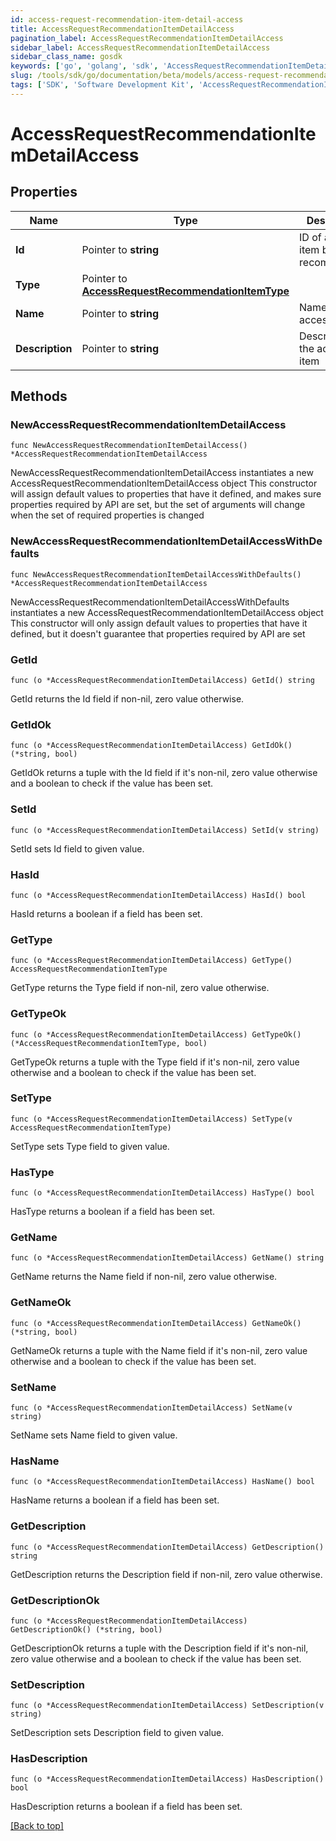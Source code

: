 ```yaml
---
id: access-request-recommendation-item-detail-access
title: AccessRequestRecommendationItemDetailAccess
pagination_label: AccessRequestRecommendationItemDetailAccess
sidebar_label: AccessRequestRecommendationItemDetailAccess
sidebar_class_name: gosdk
keywords: ['go', 'golang', 'sdk', 'AccessRequestRecommendationItemDetailAccess'] 
slug: /tools/sdk/go/documentation/beta/models/access-request-recommendation-item-detail-access
tags: ['SDK', 'Software Development Kit', 'AccessRequestRecommendationItemDetailAccess']
---
```


# AccessRequestRecommendationItemDetailAccess

## Properties

Name | Type | Description | Notes
------------ | ------------- | ------------- | -------------
**Id** | Pointer to **string** | ID of access item being recommended. | [optional] 
**Type** | Pointer to [**AccessRequestRecommendationItemType**](AccessRequestRecommendationItemType) |  | [optional] 
**Name** | Pointer to **string** | Name of the access item | [optional] 
**Description** | Pointer to **string** | Description of the access item | [optional] 

## Methods

### NewAccessRequestRecommendationItemDetailAccess

`func NewAccessRequestRecommendationItemDetailAccess() *AccessRequestRecommendationItemDetailAccess`

NewAccessRequestRecommendationItemDetailAccess instantiates a new AccessRequestRecommendationItemDetailAccess object
This constructor will assign default values to properties that have it defined,
and makes sure properties required by API are set, but the set of arguments
will change when the set of required properties is changed

### NewAccessRequestRecommendationItemDetailAccessWithDefaults

`func NewAccessRequestRecommendationItemDetailAccessWithDefaults() *AccessRequestRecommendationItemDetailAccess`

NewAccessRequestRecommendationItemDetailAccessWithDefaults instantiates a new AccessRequestRecommendationItemDetailAccess object
This constructor will only assign default values to properties that have it defined,
but it doesn't guarantee that properties required by API are set

### GetId

`func (o *AccessRequestRecommendationItemDetailAccess) GetId() string`

GetId returns the Id field if non-nil, zero value otherwise.

### GetIdOk

`func (o *AccessRequestRecommendationItemDetailAccess) GetIdOk() (*string, bool)`

GetIdOk returns a tuple with the Id field if it's non-nil, zero value otherwise
and a boolean to check if the value has been set.

### SetId

`func (o *AccessRequestRecommendationItemDetailAccess) SetId(v string)`

SetId sets Id field to given value.

### HasId

`func (o *AccessRequestRecommendationItemDetailAccess) HasId() bool`

HasId returns a boolean if a field has been set.

### GetType

`func (o *AccessRequestRecommendationItemDetailAccess) GetType() AccessRequestRecommendationItemType`

GetType returns the Type field if non-nil, zero value otherwise.

### GetTypeOk

`func (o *AccessRequestRecommendationItemDetailAccess) GetTypeOk() (*AccessRequestRecommendationItemType, bool)`

GetTypeOk returns a tuple with the Type field if it's non-nil, zero value otherwise
and a boolean to check if the value has been set.

### SetType

`func (o *AccessRequestRecommendationItemDetailAccess) SetType(v AccessRequestRecommendationItemType)`

SetType sets Type field to given value.

### HasType

`func (o *AccessRequestRecommendationItemDetailAccess) HasType() bool`

HasType returns a boolean if a field has been set.

### GetName

`func (o *AccessRequestRecommendationItemDetailAccess) GetName() string`

GetName returns the Name field if non-nil, zero value otherwise.

### GetNameOk

`func (o *AccessRequestRecommendationItemDetailAccess) GetNameOk() (*string, bool)`

GetNameOk returns a tuple with the Name field if it's non-nil, zero value otherwise
and a boolean to check if the value has been set.

### SetName

`func (o *AccessRequestRecommendationItemDetailAccess) SetName(v string)`

SetName sets Name field to given value.

### HasName

`func (o *AccessRequestRecommendationItemDetailAccess) HasName() bool`

HasName returns a boolean if a field has been set.

### GetDescription

`func (o *AccessRequestRecommendationItemDetailAccess) GetDescription() string`

GetDescription returns the Description field if non-nil, zero value otherwise.

### GetDescriptionOk

`func (o *AccessRequestRecommendationItemDetailAccess) GetDescriptionOk() (*string, bool)`

GetDescriptionOk returns a tuple with the Description field if it's non-nil, zero value otherwise
and a boolean to check if the value has been set.

### SetDescription

`func (o *AccessRequestRecommendationItemDetailAccess) SetDescription(v string)`

SetDescription sets Description field to given value.

### HasDescription

`func (o *AccessRequestRecommendationItemDetailAccess) HasDescription() bool`

HasDescription returns a boolean if a field has been set.


[[Back to top]](#) 



